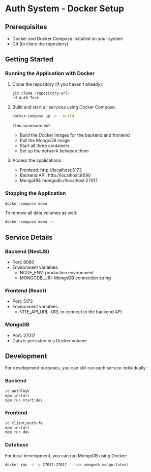 # Auth System - Docker Setup



## Prerequisites
- Docker and Docker Compose installed on your system
- Git (to clone the repository)

## Getting Started

### Running the Application with Docker

1. Clone the repository (if you haven't already):
   ```bash
   git clone <repository-url>
   cd Auth-Test
   ```

2. Build and start all services using Docker Compose:
   ```bash
   docker-compose up -d --build
   ```

   This command will:
   - Build the Docker images for the backend and frontend
   - Pull the MongoDB image
   - Start all three containers
   - Set up the network between them

3. Access the applications:
   - Frontend: http://localhost:5173
   - Backend API: http://localhost:8080
   - MongoDB: mongodb://localhost:27017

### Stopping the Application

```bash
docker-compose down
```

To remove all data volumes as well:
```bash
docker-compose down -v
```

## Service Details

### Backend (NestJS)
- Port: 8080
- Environment variables:
  - NODE_ENV: production environment
  - MONGODB_URI: MongoDB connection string

### Frontend (React)
- Port: 5173
- Environment variables:
  - VITE_API_URL: URL to connect to the backend API

### MongoDB
- Port: 27017
- Data is persisted in a Docker volume

## Development

For development purposes, you can still run each service individually:

### Backend
```bash
cd authTask
npm install
npm run start:dev
```

### Frontend
```bash
cd client/auth-fe
npm install
npm run dev
```

### Database
For local development, you can run MongoDB using Docker:
```bash
docker run -d -p 27017:27017 --name mongodb mongo:latest
```